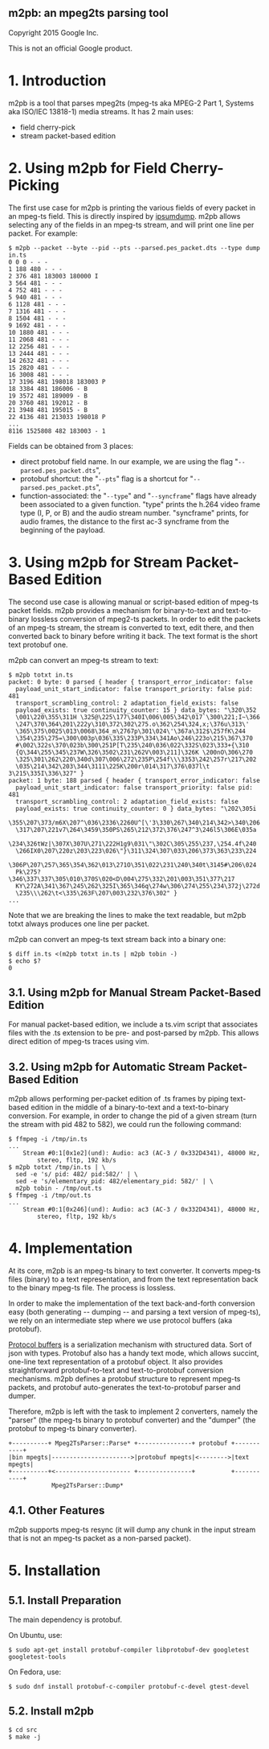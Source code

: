 m2pb: an mpeg2ts parsing tool
-----------------------------

Copyright 2015 Google Inc.

This is not an official Google product.


# 1. Introduction

m2pb is a tool that parses mpeg2ts (mpeg-ts aka MPEG-2 Part 1, Systems
aka ISO/IEC 13818-1) media streams. It has 2 main uses:

* field cherry-pick
* stream packet-based edition


# 2. Using m2pb for Field Cherry-Picking

The first use case for m2pb is printing the various fields of every
packet in an mpeg-ts field. This is directly inspired by
[ipsumdump](http://www.read.seas.harvard.edu/~kohler/ipsumdump/).
m2pb allows selecting any of the fields in an mpeg-ts stream, and will
print one line per packet. For example:


```
$ m2pb --packet --byte --pid --pts --parsed.pes_packet.dts --type dump in.ts
0 0 0 - - -
1 188 480 - - -
2 376 481 183003 180000 I
3 564 481 - - -
4 752 481 - - -
5 940 481 - - -
6 1128 481 - - -
7 1316 481 - - -
8 1504 481 - - -
9 1692 481 - - -
10 1880 481 - - -
11 2068 481 - - -
12 2256 481 - - -
13 2444 481 - - -
14 2632 481 - - -
15 2820 481 - - -
16 3008 481 - - -
17 3196 481 198018 183003 P
18 3384 481 186006 - B
19 3572 481 189009 - B
20 3760 481 192012 - B
21 3948 481 195015 - B
22 4136 481 213033 198018 P
...
8116 1525808 482 183003 - 1
```

Fields can be obtained from 3 places:

* direct protobuf field name. In our example, we are using
  the flag "`--parsed.pes_packet.dts`",
* protobuf shortcut: the "`--pts`" flag is a shortcut for
  "`--parsed.pes_packet.pts`",
* function-associated: the "`--type`" and "`--syncframe`" flags have already
  been associated to a given function. "type" prints the h.264 video frame
  type (I, P, or B) and the audio stream number. "syncframe" prints, for
  audio frames, the distance to the first ac-3 syncframe from the
  beginning of the payload.


# 3. Using m2pb for Stream Packet-Based Edition

The second use case is allowing manual or script-based edition of
mpeg-ts packet fields. m2pb provides a mechanism for binary-to-text
and text-to-binary lossless conversion of mpeg2-ts packets. In order to edit
the packets of an mpeg-ts stream, the stream is converted to text,
edit there, and then converted back to binary before writing it back.
The text format is the short text protobuf one.

m2pb can convert an mpeg-ts stream to text:

```
$ m2pb totxt in.ts
packet: 0 byte: 0 parsed { header { transport_error_indicator: false
  payload_unit_start_indicator: false transport_priority: false pid: 481
  transport_scrambling_control: 2 adaptation_field_exists: false
  payload_exists: true continuity_counter: 15 } data_bytes: "\320\352
  \001\220\355\311H \325@\225\177\340I\006\005\342\017`\300\221;I~\366
  \247\370\364\201\222y\310\372\302\275.o\362\254\324,x;\376u\313\'
  \365\375\0025\013\0068\364_m\2767p\301\024\'\367a\312$\257fK\244
  \354\235\275=\300\003p\036\335\233P\334\341Ao\246\223o\215\367\370
  #\002\322s\370\023b\300\251P[T\235\240\036\022\332S\023\333+{\310
  {Q\344\255\345\237W\326\3502\231\262V\003\211]\326K \200nO\306\270
  \325\301\262\220\340d\307\006\272\235P\254f\\\3353\242\257r\217\202
  \035\214\342\203\344\3111\225K\200r\014\317\376\037l\t 3\215\335I\336\327" }
packet: 1 byte: 188 parsed { header { transport_error_indicator: false
  payload_unit_start_indicator: false transport_priority: false pid: 481
  transport_scrambling_control: 2 adaptation_field_exists: false
  payload_exists: true continuity_counter: 0 } data_bytes: "\202\305i
  \355\207\373/m6X\207^\036\2336\2260U^[\'3\330\267\340\214\342>\340\206
  \317\207\221v7\264\3459\350PS\265\212\372\376\247^3\246l5\306E\035a
  \234\326tWz|\307X\307U\271\222H1g9\031\"\302C\305\255\237,\254.4f\240
  \266IX0\207\220z\203\223\026\"}\311\324\307\033\206\373\363\233\224
  \306P\207\257\365\354\362\013\271O\351\022\231\240\340t\3145#\206\024
  Pk\275?\346\337\337\305\010\370S\020<D\004\275\332\201\003\351\377\217
  KY\272A\341\367\245\262\325I\365\346q\274w\306\274\255\234\372j\272d
  \235\\\262\t<\335\263F\207\003\232\376\302" }
...
```

Note that we are breaking the lines to make the text readable, but
m2pb totxt always produces one line per packet.


m2pb can convert an mpeg-ts text stream back into a binary one:

```
$ diff in.ts <(m2pb totxt in.ts | m2pb tobin -)
$ echo $?
0
```

## 3.1. Using m2pb for Manual Stream Packet-Based Edition

For manual packet-based edition, we include a ts.vim script that
associates files with the .ts extension to be pre- and post-parsed
by m2pb. This allows direct edition of mpeg-ts traces using vim.


## 3.2. Using m2pb for Automatic Stream Packet-Based Edition

m2pb allows performing per-packet edition of .ts frames by piping
text-based edition in the middle of a binary-to-text and a
text-to-binary conversion. For example, in order to change the pid of
a given stream (turn the stream with pid 482 to 582), we could run
the following command:

```
$ ffmpeg -i /tmp/in.ts
...
    Stream #0:1[0x1e2](und): Audio: ac3 (AC-3 / 0x332D4341), 48000 Hz,
        stereo, fltp, 192 kb/s
$ m2pb totxt /tmp/in.ts | \
  sed -e 's/ pid: 482/ pid:582/' | \
  sed -e 's/elementary_pid: 482/elementary_pid: 582/' | \
  m2pb tobin - /tmp/out.ts
$ ffmpeg -i /tmp/out.ts
...
    Stream #0:1[0x246](und): Audio: ac3 (AC-3 / 0x332D4341), 48000 Hz,
        stereo, fltp, 192 kb/s
```

# 4. Implementation

At its core, m2pb is an mpeg-ts binary to text converter. It converts
mpeg-ts files (binary) to a text representation, and from the text
representation back to the binary mpeg-ts file. The process is lossless.

In order to make the implementation of the text back-and-forth conversion
easy (both generating -- dumping -- and parsing a text version of
mpeg-ts), we rely on an intermediate step where we use protocol buffers
(aka protobuf).

[Protocol buffers](https://developers.google.com/protocol-buffers/) is
a serialization mechanism with structured data. Sort of json with
types. Protobuf also has a handy text mode, which allows succint,
one-line text representation of a protobuf object. It also provides
straightforward protobuf-to-text and text-to-protobuf conversion
mechanisms. m2pb defines a protobuf structure to represent mpeg-ts
packets, and protobuf auto-generates the text-to-protobuf parser
and dumper.

Therefore, m2pb is left with the task to implement 2 converters,
namely the "parser" (the mpeg-ts binary to protobuf converter) and
the "dumper" (the protobuf to mpeg-ts binary converter).


    +----------+ Mpeg2TsParser::Parse* +---------------+ protobuf +-----------+
    |bin mpegts|---------------------->|protobuf mpegts|<-------->|text mpegts|
    +----------+<--------------------- +---------------+          +-----------+
                Mpeg2TsParser::Dump*


## 4.1. Other Features

m2pb supports mpeg-ts resync (it will dump any chunk in the input stream
that is not an mpeg-ts packet as a non-parsed packet).



# 5. Installation

## 5.1. Install Preparation

The main dependency is protobuf.

On Ubuntu, use:
```
$ sudo apt-get install protobuf-compiler libprotobuf-dev googletest googletest-tools
```

On Fedora, use:
```
$ sudo dnf install protobuf-c-compiler protobuf-c-devel gtest-devel
```


## 5.2. Install m2pb

```
$ cd src
$ make -j
```
